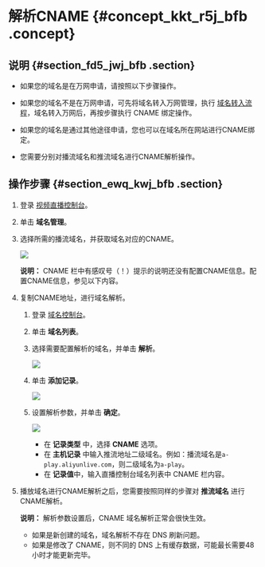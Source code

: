 # 解析CNAME {#concept_kkt_r5j_bfb .concept}

## 说明 {#section_fd5_jwj_bfb .section}

-   如果您的域名是在万网申请，请按照以下步骤操作。

-   如果您的域名不是在万网申请，可先将域名转入万网管理，执行 [域名转入流程](https://wanwang.aliyun.com/domain/transfers)，域名转入万网后，再按步骤执行 CNAME 绑定操作。

-   如果您的域名是通过其他途径申请，您也可以在域名所在网站进行CNAME绑定。

-   您需要分别对播流域名和推流域名进行CNAME解析操作。


## 操作步骤 {#section_ewq_kwj_bfb .section}

1.  登录 [视频直播控制台](https://live.console.aliyun.com/?spm=5176.2020520001.1001.56.Fcjldw#/live/domains)。
2.  单击 **域名管理**。
3.  选择所需的播流域名，并获取域名对应的CNAME。

    ![](http://static-aliyun-doc.oss-cn-hangzhou.aliyuncs.com/assets/img/20690/154113923011550_zh-CN.png)

    **说明：** CNAME 栏中有感叹号（！）提示的说明还没有配置CNAME信息。配置CNAME信息，参见以下内容。

4.  复制CNAME地址，进行域名解析。
    1.  登录 [域名控制台](https://netcn.console.aliyun.com/core/domain/list?spm=a2c4g.11186623.2.6.6d5a596dbOJz82)。
    2.  单击 **域名列表**。
    3.  选择需要配置解析的域名，并单击 **解析**。

        ![](http://static-aliyun-doc.oss-cn-hangzhou.aliyuncs.com/assets/img/20690/154113923011551_zh-CN.png)

    4.  单击 **添加记录**。

        ![](http://static-aliyun-doc.oss-cn-hangzhou.aliyuncs.com/assets/img/20690/154113923011552_zh-CN.png)

    5.  设置解析参数，并单击 **确定**。

        ![](http://static-aliyun-doc.oss-cn-hangzhou.aliyuncs.com/assets/img/20690/154113923011553_zh-CN.png)

        -   在 **记录类型** 中，选择 **CNAME** 选项。
        -   在 **主机记录** 中输入推流地址二级域名。例如：播流域名是`a-play.aliyunlive.com`，则二级域名为`a-play`。
        -   在 **记录值**中，输入直播控制台域名列表中 CNAME 栏内容。
5.  播放域名进行CNAME解析之后，您需要按照同样的步骤对 **推流域名** 进行CNAME解析。

    **说明：** 解析参数设置后，CNAME 域名解析正常会很快生效。

    -   如果是新创建的域名，域名解析不存在 DNS 刷新问题。
    -   如果是修改了 CNAME，则不同的 DNS 上有缓存数据，可能最长需要48小时才能更新完毕。

